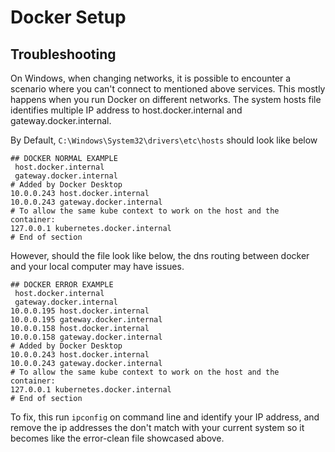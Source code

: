 # Docker Setup

## Troubleshooting

On Windows, when changing networks, it is possible to encounter a scenario where you can't connect to mentioned above services. This mostly happens when you run Docker on different networks. The system hosts file identifies multiple IP address to host.docker.internal and gateway.docker.internal.

By Default, ```C:\Windows\System32\drivers\etc\hosts``` should look like below

```
## DOCKER NORMAL EXAMPLE
 host.docker.internal
 gateway.docker.internal
# Added by Docker Desktop
10.0.0.243 host.docker.internal
10.0.0.243 gateway.docker.internal
# To allow the same kube context to work on the host and the container:
127.0.0.1 kubernetes.docker.internal
# End of section
```

However, should the file look like below, the dns routing between docker and your local computer may have issues. 

```
## DOCKER ERROR EXAMPLE
 host.docker.internal
 gateway.docker.internal
10.0.0.195 host.docker.internal
10.0.0.195 gateway.docker.internal
10.0.0.158 host.docker.internal
10.0.0.158 gateway.docker.internal
# Added by Docker Desktop
10.0.0.243 host.docker.internal
10.0.0.243 gateway.docker.internal
# To allow the same kube context to work on the host and the container:
127.0.0.1 kubernetes.docker.internal
# End of section
```

To fix, this run ```ipconfig``` on command line and identify your IP address, and remove the ip addresses the don't match with your current system so it becomes like the error-clean file showcased above.